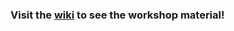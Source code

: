  ### Visit the [**wiki**](https://github.com/VanAndelInstitute/hpcworkshop/wiki) to see the workshop material!
